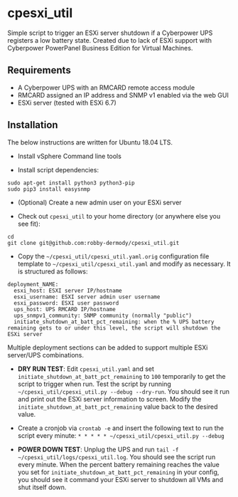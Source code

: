 # cpesxi_util

Simple script to trigger an ESXi server shutdown if a Cyberpower UPS registers a low battery state. Created due to lack of ESXi support with Cyberpower PowerPanel Business Edition for Virtual Machines.

## Requirements

* A Cyberpower UPS with an RMCARD remote access module
* RMCARD assigned an IP address and SNMP v1 enabled via the web GUI
* ESXi server (tested with ESXi 6.7)

## Installation

The below instructions are written for Ubuntu 18.04 LTS.

* Install vSphere Command line tools

* Install script dependencies:
```
sudo apt-get install python3 python3-pip
sudo pip3 install easysnmp
```

* (Optional) Create a new admin user on your ESXi server 

* Check out `cpesxi_util` to your home directory (or anywhere else you see fit):
```
cd
git clone git@github.com:robby-dermody/cpesxi_util.git
```

* Copy the `~/cpesxi_util/cpesxi_util.yaml.orig` configuration file template to `~/cpesxi_util/cpesxi_util.yaml` and modify as necessary. It is structured as follows:
```
deployment_NAME:
  esxi_host: ESXI server IP/hostname
  esxi_username: ESXI server admin user username
  esxi_password: ESXI user password
  ups_host: UPS RMCARD IP/hostname
  ups_snmpv1_community: SNMP community (normally "public")
  initiate_shutdown_at_batt_pct_remaining: when the % UPS battery remaining gets to or under this level, the script will shutdown the ESXi server
```

Multiple deployment sections can be added to support multiple ESXi server/UPS combinations.

* **DRY RUN TEST**: Edit `cpesxi_util.yaml` and set `initiate_shutdown_at_batt_pct_remaining`  to `100` temporarily to get the script to trigger when run. Test the script by running `~/cpesxi_util/cpesxi_util.py --debug --dry-run`. You should see it run and print out the ESXi server information to screen. Modify the `initiate_shutdown_at_batt_pct_remaining` value back to the desired value.

* Create a cronjob via `crontab -e` and insert the following text to run the script every minute:
`* * * * * ~/cpesxi_util/cpesxi_util.py --debug`

* **POWER DOWN TEST**: Unplug the UPS and run `tail -f ~/cpesxi_util/logs/cpesxi_util.log`. You should see the script run every minute. When the percent battery remaining reaches the value you set for `initiate_shutdown_at_batt_pct_remaining` in your config, you should see it command your ESXi server to shutdown all VMs and shut itself down.

